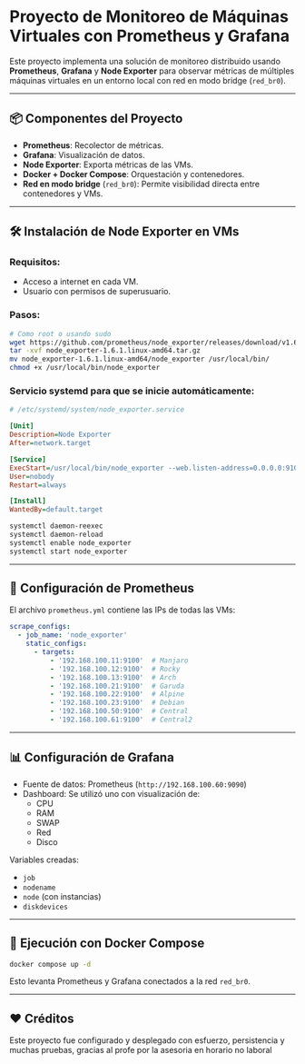 # Proyecto de Monitoreo de Máquinas Virtuales con Prometheus y Grafana

Este proyecto implementa una solución de monitoreo distribuido usando **Prometheus**, **Grafana** y **Node Exporter** para observar métricas de múltiples máquinas virtuales en un entorno local con red en modo bridge (`red_br0`).

---

## 📦 Componentes del Proyecto

- **Prometheus**: Recolector de métricas.
- **Grafana**: Visualización de datos.
- **Node Exporter**: Exporta métricas de las VMs.
- **Docker + Docker Compose**: Orquestación y contenedores.
- **Red en modo bridge** (`red_br0`): Permite visibilidad directa entre contenedores y VMs.

---

## 🛠️ Instalación de Node Exporter en VMs

### Requisitos:
- Acceso a internet en cada VM.
- Usuario con permisos de superusuario.

### Pasos:
```bash
# Como root o usando sudo
wget https://github.com/prometheus/node_exporter/releases/download/v1.6.1/node_exporter-1.6.1.linux-amd64.tar.gz
tar -xvf node_exporter-1.6.1.linux-amd64.tar.gz
mv node_exporter-1.6.1.linux-amd64/node_exporter /usr/local/bin/
chmod +x /usr/local/bin/node_exporter
```

### Servicio systemd para que se inicie automáticamente:
```ini
# /etc/systemd/system/node_exporter.service

[Unit]
Description=Node Exporter
After=network.target

[Service]
ExecStart=/usr/local/bin/node_exporter --web.listen-address=0.0.0.0:9100
User=nobody
Restart=always

[Install]
WantedBy=default.target
```

```bash
systemctl daemon-reexec
systemctl daemon-reload
systemctl enable node_exporter
systemctl start node_exporter
```

---

## 🧱 Configuración de Prometheus

El archivo `prometheus.yml` contiene las IPs de todas las VMs:

```yaml
scrape_configs:
  - job_name: 'node_exporter'
    static_configs:
      - targets:
          - '192.168.100.11:9100'  # Manjaro
          - '192.168.100.12:9100'  # Rocky
          - '192.168.100.13:9100'  # Arch
          - '192.168.100.21:9100'  # Garuda
          - '192.168.100.22:9100'  # Alpine
          - '192.168.100.23:9100'  # Debian
          - '192.168.100.50:9100'  # Central
          - '192.168.100.61:9100'  # Central2
```

---

## 📊 Configuración de Grafana

- Fuente de datos: Prometheus (`http://192.168.100.60:9090`)
- Dashboard: Se utilizó uno con visualización de:
  - CPU
  - RAM
  - SWAP
  - Red
  - Disco

Variables creadas:
- `job`
- `nodename`
- `node` (con instancias)
- `diskdevices`

---

## 🚀 Ejecución con Docker Compose

```bash
docker compose up -d
```

Esto levanta Prometheus y Grafana conectados a la red `red_br0`.

---

## ❤️ Créditos

Este proyecto fue configurado y desplegado con esfuerzo, persistencia y muchas pruebas, gracias al profe por la asesoria en horario no laboral
